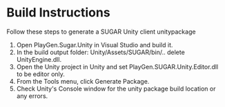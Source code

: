 # Build Instructions

Follow these steps to generate a SUGAR Unity client unitypackage

1. Open PlayGen.Sugar.Unity in Visual Studio and build it.
2. In the build output folder: Unity/Assets/SUGAR/bin/.. delete UnityEngine.dll.
3. Open the Unity project in Unity and set PlayGen.SUGAR.Unity.Editor.dll to be editor only.
4. From the Tools menu, click Generate Package.
5. Check Unity's Console window for the unity package build location or any errors.